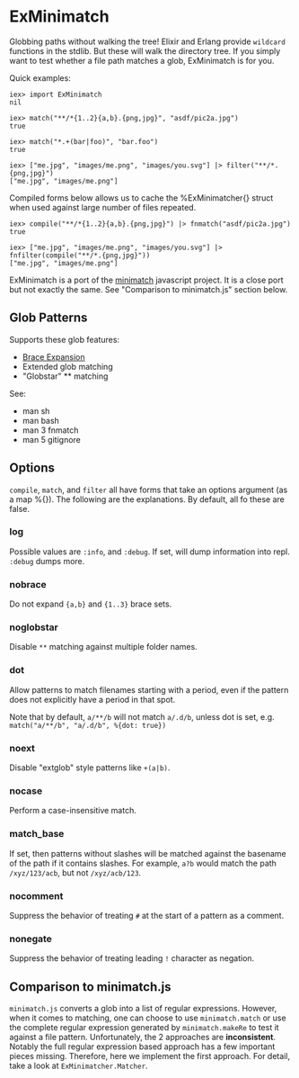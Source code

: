 ExMinimatch
===========

Globbing paths without walking the tree! Elixir and Erlang provide `wildcard`
functions in the stdlib. But these will walk the directory tree. If you simply
want to test whether a file path matches a glob, ExMinimatch is for you.

Quick examples:

    iex> import ExMinimatch
    nil

    iex> match("**/*{1..2}{a,b}.{png,jpg}", "asdf/pic2a.jpg")
    true

    iex> match("*.+(bar|foo)", "bar.foo")
    true

    iex> ["me.jpg", "images/me.png", "images/you.svg"] |> filter("**/*.{png,jpg}")
    ["me.jpg", "images/me.png"]

Compiled forms below allows us to cache the %ExMinimatcher{} struct when used
against large number of files repeated.

    iex> compile("**/*{1..2}{a,b}.{png,jpg}") |> fnmatch("asdf/pic2a.jpg")
    true

    iex> ["me.jpg", "images/me.png", "images/you.svg"] |> fnfilter(compile("**/*.{png,jpg}"))
    ["me.jpg", "images/me.png"]

ExMinimatch is a port of the [minimatch](https://github.com/isaacs/minimatch)
javascript project. It is a close port but not exactly the same. See
"Comparison to minimatch.js" section below.

## Glob Patterns

Supports these glob features:

- [Brace Expansion](https://github.com/gniquil/ex_brace_expansion)
- Extended glob matching
- "Globstar" ** matching

See:

- man sh
- man bash
- man 3 fnmatch
- man 5 gitignore

## Options

`compile`, `match`, and `filter` all have forms that take an options argument (as a map %{}).
The following are the explanations. By default, all fo these are false.

### log

Possible values are `:info`, and `:debug`. If set, will dump information into
repl. `:debug` dumps more.

### nobrace

Do not expand `{a,b}` and `{1..3}` brace sets.

### noglobstar

Disable `**` matching against multiple folder names.

### dot

Allow patterns to match filenames starting with a period, even if the pattern
does not explicitly have a period in that spot.

Note that by default, `a/**/b` will not match `a/.d/b`, unless dot is set, e.g.
`match("a/**/b", "a/.d/b", %{dot: true})`

### noext

Disable "extglob" style patterns like `+(a|b)`.

### nocase

Perform a case-insensitive match.

### match_base

If set, then patterns without slashes will be matched against the basename of
the path if it contains slashes. For example, `a?b` would match the path
`/xyz/123/acb`, but not `/xyz/acb/123`.

### nocomment

Suppress the behavior of treating `#` at the start of a pattern as a comment.

### nonegate

Suppress the behavior of treating leading `!` character as negation.

## Comparison to minimatch.js

`minimatch.js` converts a glob into a list of regular expressions. However, when
it comes to matching, one can choose to use `minimatch.match` or use the complete
regular expression generated by `minimatch.makeRe` to test it against a file
pattern. Unfortunately, the 2 approaches are __inconsistent__. Notably the full regular
expression based approach has a few important pieces missing. Therefore, here
we implement the first approach. For detail, take a look at `ExMinimatcher.Matcher`.

